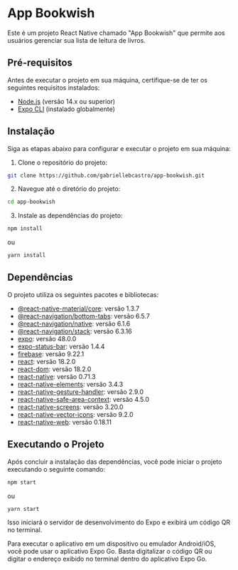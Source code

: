 # App Bookwish

Este é um projeto React Native chamado "App Bookwish" que permite aos usuários gerenciar sua lista de leitura de livros.

## Pré-requisitos

Antes de executar o projeto em sua máquina, certifique-se de ter os seguintes requisitos instalados:

- [Node.js](https://nodejs.org) (versão 14.x ou superior)
- [Expo CLI](https://docs.expo.dev/get-started/installation/) (instalado globalmente)

## Instalação

Siga as etapas abaixo para configurar e executar o projeto em sua máquina:

1. Clone o repositório do projeto:

```bash
git clone https://github.com/gabriellebcastro/app-bookwish.git
```

2. Navegue até o diretório do projeto:

```bash
cd app-bookwish
```

3. Instale as dependências do projeto:

```bash
npm install
```

ou

```bash
yarn install
```

## Dependências

O projeto utiliza os seguintes pacotes e bibliotecas:

- [@react-native-material/core](https://www.npmjs.com/package/@react-native-material/core): versão 1.3.7
- [@react-navigation/bottom-tabs](https://www.npmjs.com/package/@react-navigation/bottom-tabs): versão 6.5.7
- [@react-navigation/native](https://www.npmjs.com/package/@react-navigation/native): versão 6.1.6
- [@react-navigation/stack](https://www.npmjs.com/package/@react-navigation/stack): versão 6.3.16
- [expo](https://www.npmjs.com/package/expo): versão 48.0.0
- [expo-status-bar](https://www.npmjs.com/package/expo-status-bar): versão 1.4.4
- [firebase](https://www.npmjs.com/package/firebase): versão 9.22.1
- [react](https://www.npmjs.com/package/react): versão 18.2.0
- [react-dom](https://www.npmjs.com/package/react-dom): versão 18.2.0
- [react-native](https://www.npmjs.com/package/react-native): versão 0.71.3
- [react-native-elements](https://www.npmjs.com/package/react-native-elements): versão 3.4.3
- [react-native-gesture-handler](https://www.npmjs.com/package/react-native-gesture-handler): versão 2.9.0
- [react-native-safe-area-context](https://www.npmjs.com/package/react-native-safe-area-context): versão 4.5.0
- [react-native-screens](https://www.npmjs.com/package/react-native-screens): versão 3.20.0
- [react-native-vector-icons](https://www.npmjs.com/package/react-native-vector-icons): versão 9.2.0
- [react-native-web](https://www.npmjs.com/package/react-native-web): versão 0.18.11

## Executando o Projeto

Após concluir a instalação das dependências, você pode iniciar o projeto executando o seguinte comando:

```bash
npm start
```

ou

```bash
yarn start
```

Isso iniciará o servidor de desenvolvimento do Expo e exibirá um código QR no terminal.

Para executar o aplicativo em um dispositivo ou emulador Android/iOS, você pode usar o aplicativo Expo Go. Basta digitalizar o código QR ou digitar o endereço exibido no terminal dentro do aplicativo Expo Go.